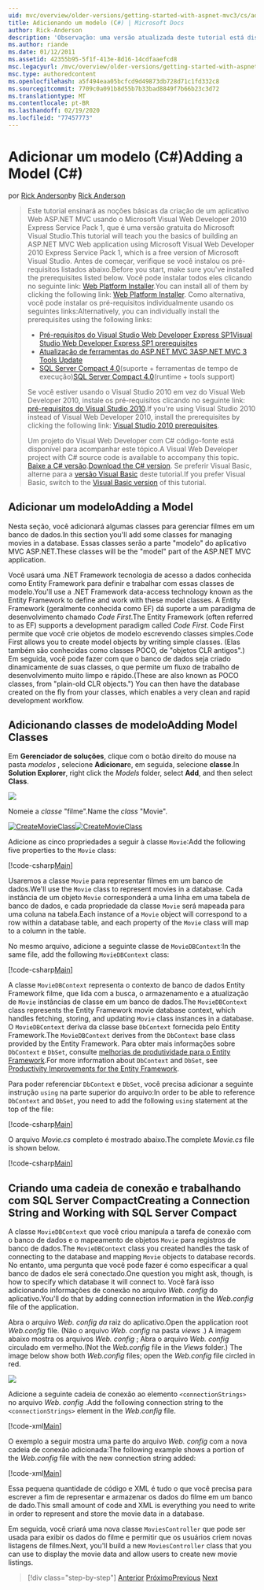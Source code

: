 ```yaml
---
uid: mvc/overview/older-versions/getting-started-with-aspnet-mvc3/cs/adding-a-model
title: Adicionando um modelo (C#) | Microsoft Docs
author: Rick-Anderson
description: 'Observação: uma versão atualizada deste tutorial está disponível aqui que usa o ASP.NET MVC 5 e o Visual Studio 2013. É mais seguro, muito mais simples de seguir e demonstrar...'
ms.author: riande
ms.date: 01/12/2011
ms.assetid: 42355b95-5f1f-413e-8d16-14cdfaaefcd8
msc.legacyurl: /mvc/overview/older-versions/getting-started-with-aspnet-mvc3/cs/adding-a-model
msc.type: authoredcontent
ms.openlocfilehash: a5f494eaa05bcfcd9d49873db728d71c1fd332c8
ms.sourcegitcommit: 7709c0a091b8d55b7b33bad8849f7b66b23c3d72
ms.translationtype: MT
ms.contentlocale: pt-BR
ms.lasthandoff: 02/19/2020
ms.locfileid: "77457773"
---
```

# <a name="adding-a-model-c"></a><span data-ttu-id="f8b0b-104">Adicionar um modelo (C#)</span><span class="sxs-lookup"><span data-stu-id="f8b0b-104">Adding a Model (C#)</span></span>

<span data-ttu-id="f8b0b-105">por [Rick Anderson](https://twitter.com/RickAndMSFT)</span><span class="sxs-lookup"><span data-stu-id="f8b0b-105">by [Rick Anderson](https://twitter.com/RickAndMSFT)</span></span>

> <span data-ttu-id="f8b0b-106">Este tutorial ensinará as noções básicas da criação de um aplicativo Web ASP.NET MVC usando o Microsoft Visual Web Developer 2010 Express Service Pack 1, que é uma versão gratuita do Microsoft Visual Studio.</span><span class="sxs-lookup"><span data-stu-id="f8b0b-106">This tutorial will teach you the basics of building an ASP.NET MVC Web application using Microsoft Visual Web Developer 2010 Express Service Pack 1, which is a free version of Microsoft Visual Studio.</span></span> <span data-ttu-id="f8b0b-107">Antes de começar, verifique se você instalou os pré-requisitos listados abaixo.</span><span class="sxs-lookup"><span data-stu-id="f8b0b-107">Before you start, make sure you've installed the prerequisites listed below.</span></span> <span data-ttu-id="f8b0b-108">Você pode instalar todos eles clicando no seguinte link: [Web Platform Installer](https://www.microsoft.com/web/gallery/install.aspx?appid=VWD2010SP1Pack).</span><span class="sxs-lookup"><span data-stu-id="f8b0b-108">You can install all of them by clicking the following link: [Web Platform Installer](https://www.microsoft.com/web/gallery/install.aspx?appid=VWD2010SP1Pack).</span></span> <span data-ttu-id="f8b0b-109">Como alternativa, você pode instalar os pré-requisitos individualmente usando os seguintes links:</span><span class="sxs-lookup"><span data-stu-id="f8b0b-109">Alternatively, you can individually install the prerequisites using the following links:</span></span>
> 
> - [<span data-ttu-id="f8b0b-110">Pré-requisitos do Visual Studio Web Developer Express SP1</span><span class="sxs-lookup"><span data-stu-id="f8b0b-110">Visual Studio Web Developer Express SP1 prerequisites</span></span>](https://www.microsoft.com/web/gallery/install.aspx?appid=VWD2010SP1Pack)
> - [<span data-ttu-id="f8b0b-111">Atualização de ferramentas do ASP.NET MVC 3</span><span class="sxs-lookup"><span data-stu-id="f8b0b-111">ASP.NET MVC 3 Tools Update</span></span>](https://www.microsoft.com/web/gallery/install.aspx?appsxml=&amp;appid=MVC3)
> - <span data-ttu-id="f8b0b-112">[SQL Server Compact 4,0](https://www.microsoft.com/web/gallery/install.aspx?appid=SQLCE;SQLCEVSTools_4_0)(suporte + ferramentas de tempo de execução)</span><span class="sxs-lookup"><span data-stu-id="f8b0b-112">[SQL Server Compact 4.0](https://www.microsoft.com/web/gallery/install.aspx?appid=SQLCE;SQLCEVSTools_4_0)(runtime + tools support)</span></span>
> 
> <span data-ttu-id="f8b0b-113">Se você estiver usando o Visual Studio 2010 em vez do Visual Web Developer 2010, instale os pré-requisitos clicando no seguinte link: [pré-requisitos do Visual Studio 2010](https://www.microsoft.com/web/gallery/install.aspx?appsxml=&amp;appid=VS2010SP1Pack).</span><span class="sxs-lookup"><span data-stu-id="f8b0b-113">If you're using Visual Studio 2010 instead of Visual Web Developer 2010, install the prerequisites by clicking the following link: [Visual Studio 2010 prerequisites](https://www.microsoft.com/web/gallery/install.aspx?appsxml=&amp;appid=VS2010SP1Pack).</span></span>
> 
> <span data-ttu-id="f8b0b-114">Um projeto do Visual Web Developer com C# código-fonte está disponível para acompanhar este tópico.</span><span class="sxs-lookup"><span data-stu-id="f8b0b-114">A Visual Web Developer project with C# source code is available to accompany this topic.</span></span> <span data-ttu-id="f8b0b-115">[Baixe a C# versão](https://code.msdn.microsoft.com/Introduction-to-MVC-3-10d1b098).</span><span class="sxs-lookup"><span data-stu-id="f8b0b-115">[Download the C# version](https://code.msdn.microsoft.com/Introduction-to-MVC-3-10d1b098).</span></span> <span data-ttu-id="f8b0b-116">Se preferir Visual Basic, alterne para a [versão Visual Basic](../vb/adding-a-model.md) deste tutorial.</span><span class="sxs-lookup"><span data-stu-id="f8b0b-116">If you prefer Visual Basic, switch to the [Visual Basic version](../vb/adding-a-model.md) of this tutorial.</span></span>

## <a name="adding-a-model"></a><span data-ttu-id="f8b0b-117">Adicionar um modelo</span><span class="sxs-lookup"><span data-stu-id="f8b0b-117">Adding a Model</span></span>

<span data-ttu-id="f8b0b-118">Nesta seção, você adicionará algumas classes para gerenciar filmes em um banco de dados.</span><span class="sxs-lookup"><span data-stu-id="f8b0b-118">In this section you'll add some classes for managing movies in a database.</span></span> <span data-ttu-id="f8b0b-119">Essas classes serão a parte "modelo" do aplicativo MVC ASP.NET.</span><span class="sxs-lookup"><span data-stu-id="f8b0b-119">These classes will be the "model" part of the ASP.NET MVC application.</span></span>

<span data-ttu-id="f8b0b-120">Você usará uma .NET Framework tecnologia de acesso a dados conhecida como Entity Framework para definir e trabalhar com essas classes de modelo.</span><span class="sxs-lookup"><span data-stu-id="f8b0b-120">You'll use a .NET Framework data-access technology known as the Entity Framework to define and work with these model classes.</span></span> <span data-ttu-id="f8b0b-121">A Entity Framework (geralmente conhecida como EF) dá suporte a um paradigma de desenvolvimento chamado *Code First*.</span><span class="sxs-lookup"><span data-stu-id="f8b0b-121">The Entity Framework (often referred to as EF) supports a development paradigm called *Code First*.</span></span> <span data-ttu-id="f8b0b-122">Code First permite que você crie objetos de modelo escrevendo classes simples.</span><span class="sxs-lookup"><span data-stu-id="f8b0b-122">Code First allows you to create model objects by writing simple classes.</span></span> <span data-ttu-id="f8b0b-123">(Elas também são conhecidas como classes POCO, de "objetos CLR antigos".) Em seguida, você pode fazer com que o banco de dados seja criado dinamicamente de suas classes, o que permite um fluxo de trabalho de desenvolvimento muito limpo e rápido.</span><span class="sxs-lookup"><span data-stu-id="f8b0b-123">(These are also known as POCO classes, from "plain-old CLR objects.") You can then have the database created on the fly from your classes, which enables a very clean and rapid development workflow.</span></span>

## <a name="adding-model-classes"></a><span data-ttu-id="f8b0b-124">Adicionando classes de modelo</span><span class="sxs-lookup"><span data-stu-id="f8b0b-124">Adding Model Classes</span></span>

<span data-ttu-id="f8b0b-125">Em **Gerenciador de soluções**, clique com o botão direito do mouse na pasta *modelos* , selecione **Adicionar**e, em seguida, selecione **classe**.</span><span class="sxs-lookup"><span data-stu-id="f8b0b-125">In **Solution Explorer**, right click the *Models* folder, select **Add**, and then select **Class**.</span></span>

![](adding-a-model/_static/image1.png)

<span data-ttu-id="f8b0b-126">Nomeie a *classe* "filme".</span><span class="sxs-lookup"><span data-stu-id="f8b0b-126">Name the *class* "Movie".</span></span>

<span data-ttu-id="f8b0b-127">[![CreateMovieClass](adding-a-model/_static/image3.png)](adding-a-model/_static/image2.png)</span><span class="sxs-lookup"><span data-stu-id="f8b0b-127">[![CreateMovieClass](adding-a-model/_static/image3.png)](adding-a-model/_static/image2.png)</span></span>

<span data-ttu-id="f8b0b-128">Adicione as cinco propriedades a seguir à classe `Movie`:</span><span class="sxs-lookup"><span data-stu-id="f8b0b-128">Add the following five properties to the `Movie` class:</span></span>

[!code-csharp[Main](adding-a-model/samples/sample1.cs)]

<span data-ttu-id="f8b0b-129">Usaremos a classe `Movie` para representar filmes em um banco de dados.</span><span class="sxs-lookup"><span data-stu-id="f8b0b-129">We'll use the `Movie` class to represent movies in a database.</span></span> <span data-ttu-id="f8b0b-130">Cada instância de um objeto `Movie` corresponderá a uma linha em uma tabela de banco de dados, e cada propriedade da classe `Movie` será mapeada para uma coluna na tabela.</span><span class="sxs-lookup"><span data-stu-id="f8b0b-130">Each instance of a `Movie` object will correspond to a row within a database table, and each property of the `Movie` class will map to a column in the table.</span></span>

<span data-ttu-id="f8b0b-131">No mesmo arquivo, adicione a seguinte classe de `MovieDBContext`:</span><span class="sxs-lookup"><span data-stu-id="f8b0b-131">In the same file, add the following `MovieDBContext` class:</span></span>

[!code-csharp[Main](adding-a-model/samples/sample2.cs)]

<span data-ttu-id="f8b0b-132">A classe `MovieDBContext` representa o contexto de banco de dados Entity Framework filme, que lida com a busca, o armazenamento e a atualização de `Movie` instâncias de classe em um banco de dados.</span><span class="sxs-lookup"><span data-stu-id="f8b0b-132">The `MovieDBContext` class represents the Entity Framework movie database context, which handles fetching, storing, and updating `Movie` class instances in a database.</span></span> <span data-ttu-id="f8b0b-133">O `MovieDBContext` deriva da classe base `DbContext` fornecida pelo Entity Framework.</span><span class="sxs-lookup"><span data-stu-id="f8b0b-133">The `MovieDBContext` derives from the `DbContext` base class provided by the Entity Framework.</span></span> <span data-ttu-id="f8b0b-134">Para obter mais informações sobre `DbContext` e `DbSet`, consulte [melhorias de produtividade para o Entity Framework](https://blogs.msdn.com/b/efdesign/archive/2010/06/21/productivity-improvements-for-the-entity-framework.aspx?wa=wsignin1.0).</span><span class="sxs-lookup"><span data-stu-id="f8b0b-134">For more information about `DbContext` and `DbSet`, see [Productivity Improvements for the Entity Framework](https://blogs.msdn.com/b/efdesign/archive/2010/06/21/productivity-improvements-for-the-entity-framework.aspx?wa=wsignin1.0).</span></span>

<span data-ttu-id="f8b0b-135">Para poder referenciar `DbContext` e `DbSet`, você precisa adicionar a seguinte instrução `using` na parte superior do arquivo:</span><span class="sxs-lookup"><span data-stu-id="f8b0b-135">In order to be able to reference `DbContext` and `DbSet`, you need to add the following `using` statement at the top of the file:</span></span>

[!code-csharp[Main](adding-a-model/samples/sample3.cs)]

<span data-ttu-id="f8b0b-136">O arquivo *Movie.cs* completo é mostrado abaixo.</span><span class="sxs-lookup"><span data-stu-id="f8b0b-136">The complete *Movie.cs* file is shown below.</span></span>

[!code-csharp[Main](adding-a-model/samples/sample4.cs)]

## <a name="creating-a-connection-string-and-working-with-sql-server-compact"></a><span data-ttu-id="f8b0b-137">Criando uma cadeia de conexão e trabalhando com SQL Server Compact</span><span class="sxs-lookup"><span data-stu-id="f8b0b-137">Creating a Connection String and Working with SQL Server Compact</span></span>

<span data-ttu-id="f8b0b-138">A classe `MovieDBContext` que você criou manipula a tarefa de conexão com o banco de dados e o mapeamento de objetos `Movie` para registros de banco de dados.</span><span class="sxs-lookup"><span data-stu-id="f8b0b-138">The `MovieDBContext` class you created handles the task of connecting to the database and mapping `Movie` objects to database records.</span></span> <span data-ttu-id="f8b0b-139">No entanto, uma pergunta que você pode fazer é como especificar a qual banco de dados ele será conectado.</span><span class="sxs-lookup"><span data-stu-id="f8b0b-139">One question you might ask, though, is how to specify which database it will connect to.</span></span> <span data-ttu-id="f8b0b-140">Você fará isso adicionando informações de conexão no arquivo *Web. config* do aplicativo.</span><span class="sxs-lookup"><span data-stu-id="f8b0b-140">You'll do that by adding connection information in the *Web.config* file of the application.</span></span>

<span data-ttu-id="f8b0b-141">Abra o arquivo *Web. config da* raiz do aplicativo.</span><span class="sxs-lookup"><span data-stu-id="f8b0b-141">Open the application root *Web.config* file.</span></span> <span data-ttu-id="f8b0b-142">(Não o arquivo *Web. config* na pasta *views* .) A imagem abaixo mostra os arquivos *Web. config* ; Abra o arquivo *Web. config* circulado em vermelho.</span><span class="sxs-lookup"><span data-stu-id="f8b0b-142">(Not the *Web.config* file in the *Views* folder.) The image below show both *Web.config* files; open the *Web.config* file circled in red.</span></span>

![](adding-a-model/_static/image4.png)

<span data-ttu-id="f8b0b-143">Adicione a seguinte cadeia de conexão ao elemento `<connectionStrings>` no arquivo *Web. config* .</span><span class="sxs-lookup"><span data-stu-id="f8b0b-143">Add the following connection string to the `<connectionStrings>` element in the *Web.config* file.</span></span>

[!code-xml[Main](adding-a-model/samples/sample5.xml)]

<span data-ttu-id="f8b0b-144">O exemplo a seguir mostra uma parte do arquivo *Web. config* com a nova cadeia de conexão adicionada:</span><span class="sxs-lookup"><span data-stu-id="f8b0b-144">The following example shows a portion of the *Web.config* file with the new connection string added:</span></span>

[!code-xml[Main](adding-a-model/samples/sample6.xml)]

<span data-ttu-id="f8b0b-145">Essa pequena quantidade de código e XML é tudo o que você precisa para escrever a fim de representar e armazenar os dados do filme em um banco de dado.</span><span class="sxs-lookup"><span data-stu-id="f8b0b-145">This small amount of code and XML is everything you need to write in order to represent and store the movie data in a database.</span></span>

<span data-ttu-id="f8b0b-146">Em seguida, você criará uma nova classe `MoviesController` que pode ser usada para exibir os dados do filme e permitir que os usuários criem novas listagens de filmes.</span><span class="sxs-lookup"><span data-stu-id="f8b0b-146">Next, you'll build a new `MoviesController` class that you can use to display the movie data and allow users to create new movie listings.</span></span>

> [!div class="step-by-step"]
> <span data-ttu-id="f8b0b-147">[Anterior](adding-a-view.md)
> [Próximo](accessing-your-models-data-from-a-controller.md)</span><span class="sxs-lookup"><span data-stu-id="f8b0b-147">[Previous](adding-a-view.md)
[Next](accessing-your-models-data-from-a-controller.md)</span></span>
